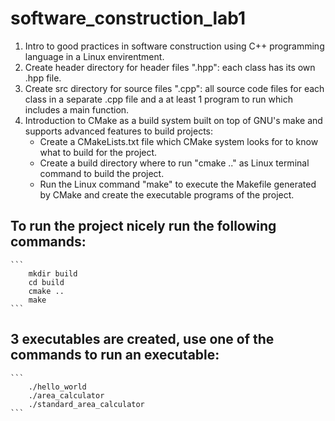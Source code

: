 # software_construction_lab1
1. Intro to good practices in software construction using C++ programming language in a Linux envirentment.
2. Create header directory for header files ".hpp": each class has its own .hpp file.
3. Create src directory for source files ".cpp": all source code files for each class in a separate .cpp file and a at least 1 program to run which includes a main function.
4. Introduction to CMake as a build system built on top of GNU's make and supports advanced features to build projects: 
    - Create a CMakeLists.txt file which CMake system looks for to know what to build for the project. 
    - Create a build directory where to run "cmake .." as Linux terminal command to build the project.
    - Run the Linux command "make" to execute the Makefile generated by CMake and create the executable programs of the project. 

## To run the project nicely run the following commands:
    ```
        mkdir build
        cd build
        cmake ..
        make
    ```
## 3 executables are created, use one of the commands to run an executable:
    ```
        ./hello_world
        ./area_calculator
        ./standard_area_calculator
    ```
